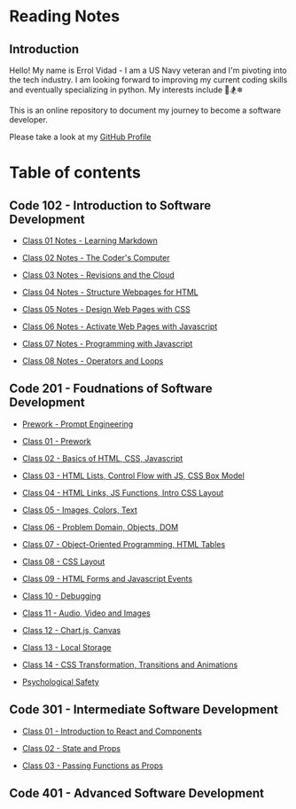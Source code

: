 # Reading Notes

## Introduction

Hello! My name is Errol Vidad - I am a US Navy veteran and I'm pivoting into the tech industry. I am looking forward to improving my current coding skills and eventually specializing in python. My interests include &#x1F3C8;&#x1F3C2;&#x2744;

This is an online repository to document my journey to become a software developer.

Please take a look at my [GitHub Profile](https://github.com/evidad)

# Table of contents

## Code 102 - Introduction to Software Development
- [Class 01 Notes - Learning Markdown](code-102-reading-notes/Class%2001%20-%20Learning%20Markdown.md)

- [Class 02 Notes - The Coder's Computer](code-102-reading-notes/Class%2002%20-%20The%20Coder's%20Computer.md)

- [Class 03 Notes - Revisions and the Cloud](code-102-reading-notes/Class%2003%20-%20Revisions%20and%20the%20Cloud.md)

- [Class 04 Notes - Structure Webpages for HTML](code-102-reading-notes/Class%2004%20-%20Structure%20Webpages%20for%20HTML.md)

- [Class 05 Notes - Design Web Pages with CSS](code-102-reading-notes/Class%2005-%20Design%20Web%20Pages%20with%20CSS.md)

- [Class 06 Notes - Activate Web Pages with Javascript](code-102-reading-notes/Class%2006%20-%20Activate%20Web%20Pages%20with%20Javascript.md)

- [Class 07 Notes - Programming with Javascript](code-102-reading-notes/Class%2007%20-%20Programming%20with%20Javascript.md)

- [Class 08 Notes - Operators and Loops ](code-102-reading-notes/Class%2008%20-%20Operators%20and%20Loops.md)

## Code 201 - Foudnations of Software Development
- [Prework - Prompt Engineering](code-201-reading-notes/prompt-engineering.md)

- [Class 01 - Prework](code-201-reading-notes/class01%20-%20Prework.md)

- [Class 02 - Basics of HTML, CSS, Javascript](code-201-reading-notes/class02%20-%20Basics%20of%20HTML%20CSS%20JS.md)

- [Class 03 - HTML Lists, Control Flow with JS, CSS Box Model](code-201-reading-notes/class03%20-%20HTML%20Lists,%20Control%20Flow%20with%20JS,%20CSS%20Box%20Model.md)

- [Class 04 - HTML Links, JS Functions, Intro CSS Layout](code-201-reading-notes/class04%20-%20HTML%20Links,%20JS%20Functions,%20Intro%20CSS%20Layout.md)

- [Class 05 - Images, Colors, Text](code-201-reading-notes/class05%20-%20Images,%20Colors,%20Text.md)

- [Class 06 - Problem Domain, Objects, DOM](code-201-reading-notes/class06%20-%20Problem%20Doamin,%20Objects,%20DOM.md)

- [Class 07 - Object-Oriented Programming, HTML Tables](code-201-reading-notes/class07%20-%20Object-Oriented%20Programming,%20HTML%20Tables.md)

- [Class 08 - CSS Layout](code-201-reading-notes/class08%20-%20CSS%20Layout.md)

- [Class 09 - HTML Forms and Javascript Events](code-201-reading-notes/class09%20-%20HTML%20Forms%20and%20JS%20Events.md)

- [Class 10 - Debugging](code-201-reading-notes/class10%20-%20Debugging.md)

- [Class 11 - Audio, Video and Images](code-201-reading-notes/class11%20-%20Audio,%20Video,%20Images.md)

- [Class 12 - Chart.js, Canvas](code-201-reading-notes/class12%20-%20Chart%20and%20Canvas.md)

- [Class 13 - Local Storage](code-201-reading-notes/class13%20-%20Local%20Storage.md)

- [Class 14 - CSS Transformation, Transitions and Animations](code-201-reading-notes/class14%20-%20CSS%20Transformation,%20Transitions,%20Animations.md)

- [Psychological Safety](code-201-reading-notes/psychological-safety.md)

## Code 301 - Intermediate Software Development

- [Class 01 - Introduction to React and Components](code-301-reading-notes/class01%20-%20Intro%20to%20React%20and%20Components.md)

- [Class 02 - State and Props](code-301-reading-notes/class02%20-%20State%20and%20Props.md)

- [Class 03 - Passing Functions as Props](/code-301-reading-notes/class03%20-%20Passing%20Functions%20as%20Props.md)

## Code 401 - Advanced Software Development